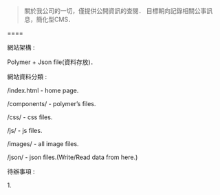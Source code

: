 >關於我公司的一切，僅提供公開資訊的查閱．
>目標朝向記錄相關公事訊息，簡化型CMS．

====
<p></p>
<p>網站架構 : </p>
<p>Polymer + Json file(資料存放)．</p>
<p></p>
<p>網站資料分類 : </p>
<p>/index.html - home page.</p>
<p>/components/ - polymer’s files.</p>
<p>/css/ - css files.</p>
<p>/js/ - js files.</p>
<p>/images/ - all image files.</p>
<p>/json/ - json files.(Write/Read data from here.)</p>
<p></p>
<p>待辦事項 : </p>
<p>1. </p>

